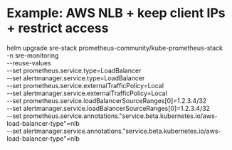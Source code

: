 # Example: AWS NLB + keep client IPs + restrict access
helm upgrade sre-stack prometheus-community/kube-prometheus-stack \
  -n sre-monitoring \
  --reuse-values \
  --set prometheus.service.type=LoadBalancer \
  --set alertmanager.service.type=LoadBalancer \
  --set prometheus.service.externalTrafficPolicy=Local \
  --set alertmanager.service.externalTrafficPolicy=Local \
  --set prometheus.service.loadBalancerSourceRanges[0]=1.2.3.4/32 \
  --set alertmanager.service.loadBalancerSourceRanges[0]=1.2.3.4/32 \
  --set prometheus.service.annotations."service\.beta\.kubernetes\.io/aws-load-balancer-type"=nlb \
  --set alertmanager.service.annotations."service\.beta\.kubernetes\.io/aws-load-balancer-type"=nlb
